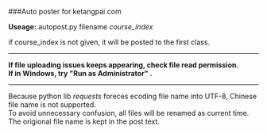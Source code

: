 ###Auto poster for ketangpai.com

**Useage:** autopost.py  filename  *course_index*  

if course_index is not given, it will be posted to the first class.  

---
**If file uploading issues keeps appearing, check file read permission.**  
**If in Windows, try "Run as  Administrator" .**

---
Because python lib *requests* foreces ecoding file name into UTF-8, Chinese file name is not supported.  
To avoid unnecessary confusion, all files will be renamed as current time.  
The origional file name is kept in the post text.  